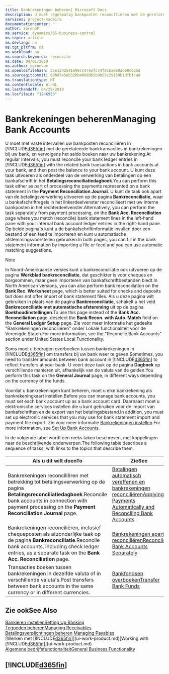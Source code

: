 ```yaml
---
title: Bankrekeningen beheren| Microsoft Docs
description: U moet regelmatig bankposten reconciliëren met de gerelateerde banktransacties in uw bankrekeningen.
services: project-madeira
documentationcenter: ''
author: SorenGP
ms.service: dynamics365-business-central
ms.topic: article
ms.devlang: na
ms.tgt_pltfrm: na
ms.workload: na
ms.search.keywords: reconcile
ms.date: 04/01/2019
ms.author: sgroespe
ms.openlocfilehash: 25e1242541e98cc47e2fcc4f016a860ad08c635d
ms.sourcegitcommit: 60b87e5eb32bb408dd65b9855c29159b1dfbfca8
ms.translationtype: HT
ms.contentlocale: nl-NL
ms.lasthandoff: 04/29/2019
ms.locfileid: "1246953"
---
```

# <a name="managing-bank-accounts"></a><span data-ttu-id="e2e6c-103">Bankrekeningen beheren</span><span class="sxs-lookup"><span data-stu-id="e2e6c-103">Managing Bank Accounts</span></span>
<span data-ttu-id="e2e6c-104">U moet met vaste intervallen uw bankposten reconciliëren in [!INCLUDE[d365fin](includes/d365fin_md.md)] met de gerelateerde banktransacties in bankrekeningen bij uw bank, en vervolgens het saldo boeken naar uw bankrekening.</span><span class="sxs-lookup"><span data-stu-id="e2e6c-104">At regular intervals, you must reconcile your bank ledger entries in [!INCLUDE[d365fin](includes/d365fin_md.md)] with the related bank transactions in bank accounts at your bank, and then post the balance to your bank account.</span></span> <span data-ttu-id="e2e6c-105">U kunt deze taak uitvoeren als onderdeel van de verwerking van betalingen op een bankafschrift in het **Betalingsreconciliatiedagboek**.</span><span class="sxs-lookup"><span data-stu-id="e2e6c-105">You can perform this task either as part of processing the payments represented on a bank statement in the **Payment Reconciliation Journal**.</span></span> <span data-ttu-id="e2e6c-106">U kunt de taak ook apart van de betalingsverwerking uitvoeren op de pagina **Bankreconciliatie**, waar u bankafschriftregels in het linkerdeelvenster reconcilieert met uw interne bankposten in het rechterdeelvenster.</span><span class="sxs-lookup"><span data-stu-id="e2e6c-106">Alternatively, you can perform the task separately from payment processing, on the **Bank Acc. Reconciliation** page where you match (reconcile) bank statement lines in the left-hand pane with your internal bank account ledger entries in the right-hand pane.</span></span> <span data-ttu-id="e2e6c-107">Op beide pagina's kunt u de bankafschriftinformatie invullen door een bestand of een feed te importeren en kunt u automatische afstemmingsvoorstellen gebruiken.</span><span class="sxs-lookup"><span data-stu-id="e2e6c-107">In both pages, you can fill in the bank statement information by importing a file or feed and you can use automatic matching suggestions.</span></span>

> [!NOTE]  
> <span data-ttu-id="e2e6c-108">In Noord-Amerikaanse versies kunt u bankreconciliatie ook uitvoeren op de pagina **Werkblad bankreconciliatie**, dat geschikter is voor cheques en borgsommen, maar geen importeren van bankafschriftbestanden biedt.</span><span class="sxs-lookup"><span data-stu-id="e2e6c-108">In North American versions, you can also perform bank reconciliation on the **Bank Rec. Worksheet** page, which is better suited for checks and deposits but does not offer import of bank statement files.</span></span> <span data-ttu-id="e2e6c-109">Als u deze pagina wilt gebruiken in plaats van de pagina **Bankreconciliatie**, schakelt u het veld **Bankreconciliatie met automatische afstemming** uit op de pagina **Boekhoudinstellingen**.</span><span class="sxs-lookup"><span data-stu-id="e2e6c-109">To use this page instead of the **Bank Acc. Reconciliation** page, deselect the **Bank Recon. with Auto. Match** field on the **General Ledger Setup** page.</span></span> <span data-ttu-id="e2e6c-110">Zie voor meer informatie het gedeelte "Bankrekeningen reconciliëren" onder Lokale functionaliteit voor de Verenigde Staten.</span><span class="sxs-lookup"><span data-stu-id="e2e6c-110">For more information, see the "Reconcile Bank Accounts" section under United States Local Functionality.</span></span>

<span data-ttu-id="e2e6c-111">Soms moet u bedragen overboeken tussen bankrekeningen in [!INCLUDE[d365fin](includes/d365fin_md.md)] om transfers bij uw bank weer te geven.</span><span class="sxs-lookup"><span data-stu-id="e2e6c-111">Sometimes, you need to transfer amounts between bank account in [!INCLUDE[d365fin](includes/d365fin_md.md)] to reflect transfers at your bank.</span></span> <span data-ttu-id="e2e6c-112">U voert deze taak op de pagina **Dagboek** op verschillende manieren uit, afhankelijk van de valuta van de gelden.</span><span class="sxs-lookup"><span data-stu-id="e2e6c-112">You perform this task on the **General Journal** page, in different ways depending on the currency of the funds.</span></span>

<span data-ttu-id="e2e6c-113">Voordat u bankrekeningen kunt beheren, moet u elke bankrekening als bankrekeningkaart instellen.</span><span class="sxs-lookup"><span data-stu-id="e2e6c-113">Before you can manage bank accounts, you must set each bank account up as a bank account card.</span></span> <span data-ttu-id="e2e6c-114">Daarnaast moet u elektronische services instellen die u kunt gebruiken voor de import van bankafschriften en de export van het betalingsbestand.</span><span class="sxs-lookup"><span data-stu-id="e2e6c-114">In addition, you must set up electronic services that you may use for bank statement import and payment file export.</span></span> <span data-ttu-id="e2e6c-115">Zie voor meer informatie [Bankrekeningen instellen](bank-setup-banking.md).</span><span class="sxs-lookup"><span data-stu-id="e2e6c-115">For more information, see [Set Up Bank Accounts](bank-setup-banking.md).</span></span>

<span data-ttu-id="e2e6c-116">In de volgende tabel wordt een reeks taken beschreven, met koppelingen naar de beschrijvende onderwerpen.</span><span class="sxs-lookup"><span data-stu-id="e2e6c-116">The following table describes a sequence of tasks, with links to the topics that describe them.</span></span>

| <span data-ttu-id="e2e6c-117">Als u dit wilt doen</span><span class="sxs-lookup"><span data-stu-id="e2e6c-117">To</span></span> | <span data-ttu-id="e2e6c-118">Zie</span><span class="sxs-lookup"><span data-stu-id="e2e6c-118">See</span></span> |
| --- | --- |
| <span data-ttu-id="e2e6c-119">Bankrekeningen reconciliëren met betrekking tot betalingsverwerking op de pagina **Betalingsreconciliatiedagboek**.</span><span class="sxs-lookup"><span data-stu-id="e2e6c-119">Reconcile bank accounts in connection with payment processing on the **Payment Reconciliation Journal** page.</span></span> |[<span data-ttu-id="e2e6c-120">Betalingen automatisch vereffenen en bankrekeningen reconciliëren</span><span class="sxs-lookup"><span data-stu-id="e2e6c-120">Applying Payments Automatically and Reconciling Bank Accounts</span></span>](receivables-apply-payments-auto-reconcile-bank-accounts.md) |
| <span data-ttu-id="e2e6c-121">Bankrekeningen reconciliëren, inclusief chequeposten als afzonderlijke taak op de pagina **Bankreconciliatie**.</span><span class="sxs-lookup"><span data-stu-id="e2e6c-121">Reconcile bank accounts, including check ledger entries, as a separate task on the **Bank Acc. Reconciliation** page.</span></span> |[<span data-ttu-id="e2e6c-122">Bankrekeningen apart reconciliëren</span><span class="sxs-lookup"><span data-stu-id="e2e6c-122">Reconcile Bank Accounts Separately</span></span>](bank-how-reconcile-bank-accounts-separately.md) |
| <span data-ttu-id="e2e6c-123">Transacties boeken tussen bankrekeningen in dezelfde valuta of in verschillende valuta's.</span><span class="sxs-lookup"><span data-stu-id="e2e6c-123">Post transfers between bank accounts in the same currency or in different currencies.</span></span> |[<span data-ttu-id="e2e6c-124">Bankfondsen overboeken</span><span class="sxs-lookup"><span data-stu-id="e2e6c-124">Transfer Bank Funds</span></span>](bank-how-transfer-bank-funds.md) |

## <a name="see-also"></a><span data-ttu-id="e2e6c-125">Zie ook</span><span class="sxs-lookup"><span data-stu-id="e2e6c-125">See Also</span></span>
[<span data-ttu-id="e2e6c-126">Bankieren instellen</span><span class="sxs-lookup"><span data-stu-id="e2e6c-126">Setting Up Banking</span></span>](bank-setup-banking.md)  
[<span data-ttu-id="e2e6c-127">Tegoeden beheren</span><span class="sxs-lookup"><span data-stu-id="e2e6c-127">Managing Receivables</span></span>](receivables-manage-receivables.md)  
<span data-ttu-id="e2e6c-128">[Betalingsverplichtingen beheren](payables-manage-payables.md)  </span><span class="sxs-lookup"><span data-stu-id="e2e6c-128">[Managing Payables](payables-manage-payables.md)  </span></span>  
<span data-ttu-id="e2e6c-129">[Werken met [!INCLUDE[d365fin](includes/d365fin_md.md)]](ui-work-product.md)</span><span class="sxs-lookup"><span data-stu-id="e2e6c-129">[Working with [!INCLUDE[d365fin](includes/d365fin_md.md)]](ui-work-product.md)</span></span>  
[<span data-ttu-id="e2e6c-130">Algemene bedrijfsfunctionaliteit</span><span class="sxs-lookup"><span data-stu-id="e2e6c-130">General Business Functionality</span></span>](ui-across-business-areas.md)  

## [!INCLUDE[d365fin](includes/free_trial_md.md)]  
 

